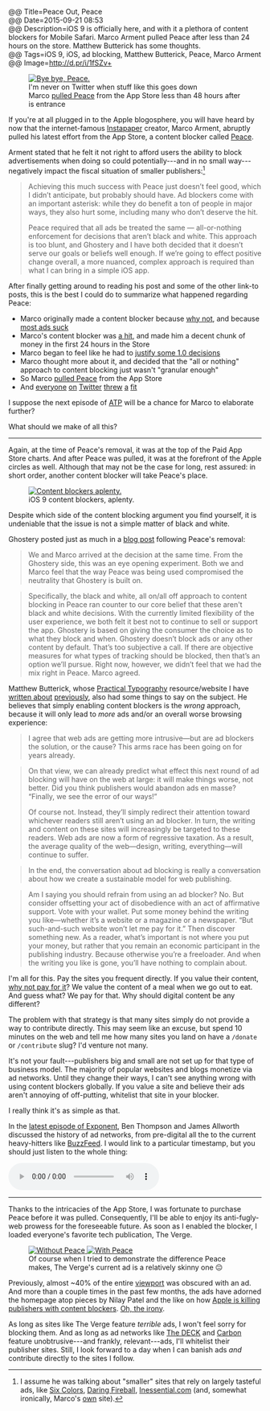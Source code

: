 @@ Title=Peace Out, Peace  
@@ Date=2015-09-21 08:53   
@@ Description=iOS 9 is officially here, and with it a plethora of content blockers for Mobile Safari. Marco Arment pulled Peace after less than 24 hours on the store. Matthew Butterick has some thoughts.  
@@ Tags=iOS 9, iOS, ad blocking, Matthew Butterick, Peace, Marco Arment   
@@ Image=http://d.pr/i/1fSZv+  

<figure class="iphone">
	<a class="nohover" href="http://d.pr/i/166fs+">
		<img class="jpg" src="http://d.pr/i/166fs+" alt="Bye bye, Peace.">
	</a>
	<figcaption>I'm never on Twitter when stuff like this goes down<br>
	Marco <a href="http://www.marco.org/2015/09/18/just-doesnt-feel-good">pulled Peace</a> from the App Store less than 48 hours after is entrance</figcaption>
</figure>

If you're at all plugged in to the Apple blogosphere, you will have heard by now that the internet-famous [Instapaper][marco] creator, Marco Arment, abruptly pulled his latest effort from the App Store, a content blocker called [Peace][marco 2].

Arment stated that he felt it not right to afford users the ability to block advertisements when doing so could potentially---and in no small way---negatively impact the fiscal situation of smaller publishers:[^assume]
>Achieving this much success with Peace just doesn’t feel good, which I didn’t anticipate, but probably should have. Ad blockers come with an important asterisk: while they do benefit a ton of people in major ways, they also hurt some, including many who don’t deserve the hit.
>
>Peace required that all ads be treated the same — all-or-nothing enforcement for decisions that aren’t black and white. This approach is too blunt, and Ghostery and I have both decided that it doesn’t serve our goals or beliefs well enough. If we’re going to effect positive change overall, a more nuanced, complex approach is required than what I can bring in a simple iOS app.

After finally getting around to reading his post and some of the other link-to posts, this is the best I could do to summarize what happened regarding Peace:

* Marco originally made a content blocker because [why not][marco 2], and because [most ads suck][marco 3]
* Marco's content blocker was [a hit][techcrunch], and made him a decent chunk of money in the first 24 hours in the Store
* Marco began to feel like he had to [justify some 1.0 decisions][marco 4]
* Marco thought more about it, and decided that the "all or nothing" approach to content blocking just wasn't "granular enough"
* So Marco [pulled Peace][bgr] from the App Store
* And [everyone][twitter] [on][twitter] [Twitter][twitter 2] [threw][twitter 3] [a][twitter 4] [fit][twitter 5]

I suppose the next episode of [ATP][atp] will be a chance for Marco to elaborate further? 

What should we make of all this?

***

Again, at the time of Peace's removal, it was at the top of the Paid App Store charts. And after Peace was pulled, it was at the forefront of the Apple circles as well. Although that may not be the case for long, rest assured: in short order, another content blocker will take Peace's place.

<figure>
	<a class="nohover" href="http://d.pr/i/1fSZv+">
		<img class ="jpg" src="http://d.pr/i/1fSZv+" alt="Content blockers aplenty.">
	</a>
	<figcaption>iOS 9 content blockers, aplenty.</figcaption>
</figure>

Despite which side of the content blocking argument you find yourself, it is undeniable that the issue is not a simple matter of black and white.

Ghostery posted just as much in a [blog post][ghostery] following Peace's removal:
>We and Marco arrived at the decision at the same time.  From the Ghostery side, this was an eye opening experiment.  Both we and Marco feel that the way Peace was being used compromised the neutrality that Ghostery is built on.
 
>Specifically, the black and white, all on/all off approach to content blocking in Peace ran counter to our core belief that these aren't black and white decisions.  With the currently limited flexibility of the user experience, we both felt it best not to continue to sell or support the app.  Ghostery is based on giving the consumer the choice as to what they block and when. Ghostery doesn’t block ads or any other content by default. That’s too subjective a call.  If there are objective measures for what types of tracking should be blocked, then that’s an option we’ll pursue. Right now, however, we didn’t feel that we had the mix right in Peace. Marco agreed.

Matthew Butterick, whose [Practical Typography][practicaltypography] resource/website I have [written about][theoveranalyzed] [previously][theoveranalyzed 2], also had some things to say on the subject. He believes that simply enabling content blockers is the *wrong* approach, because it will only lead to *more* ads and/or an overall worse browsing experience:
>I agree that web ads are getting more intrusive—but are ad blockers the solution, or the cause? This arms race has been going on for years already.

>On that view, we can already predict what effect this next round of ad blocking will have on the web at large: it will make things worse, not better. Did you think publishers would abandon ads en masse? “Finally, we see the error of our ways!”
>
>Of course not. Instead, they’ll simply redirect their attention toward whichever readers still aren’t using an ad blocker. In turn, the writing and content on these sites will increasingly be targeted to these readers. Web ads are now a form of regressive taxation. As a result, the average quality of the web—design, writing, everything—will continue to suffer.

>In the end, the conversation about ad blocking is really a conversation about how we create a sustainable model for web publishing.

>Am I saying you should refrain from using an ad blocker? No. But consider offsetting your act of disobedience with an act of affirmative support. Vote with your wallet. Put some money behind the writing you like—whether it’s a website or a magazine or a newspaper. “But such-and-such website won’t let me pay for it.” Then discover something new. As a reader, what’s important is not where you put your money, but rather that you remain an economic participant in the publishing industry. Because otherwise you’re a freeloader. And when the writing you like is gone, you’ll have nothing to complain about.

I'm all for this. Pay the sites you frequent directly. If you value their content, [why not pay for it][theoveranalyzed 3]? We value the content of a meal when we go out to eat. And guess what? We pay for that. Why should digital content be any different?

The problem with that strategy is that many sites simply do not provide a way to contribute directly. This may seem like an excuse, but spend 10 minutes on the web and tell me how many sites you land on have a `/donate` or `/contribute` slug? I'd venture not many. 

It's not your fault---publishers big and small are not set up for that type of business model. The majority of popular websites and blogs monetize via ad networks. Until they change their ways, I can't see anything wrong with using content blockers globally. If you value a site and believe their ads aren't annoying of off-putting, whitelist that site in your blocker.

<div class="takehome">

I really think it's as simple as that.

</div>

In the [latest episode of Exponent][exponent], Ben Thompson and James Allworth discussed the history of ad networks, from pre-digital all the to the current heavy-hitters like [BuzzFeed][stratechery]. I would link to a particular timestamp, but you should just listen to the whole thing:

<audio controls>
	<source type="audio/mpeg" src="http://media.blubrry.com/exponent/p/content.blubrry.com/exponent/exponent52.mp3">
</audio>

***

Thanks to the intricacies of the App Store, I was fortunate to purchase Peace before it was pulled. Consequently, I'll be able to enjoy its anti-fugly-web prowess for the foreseeable future. As soon as I enabled the blocker, I loaded everyone's favorite tech publication, The Verge.

<figure class="inlinetwo">
	<a class="nohover" href="http://d.pr/i/1aYAD+">
		<img class="jpg" src="http://d.pr/i/1aYAD+" alt="Without Peace">
	</a>
	<a class="nohover" href="http://d.pr/i/dJpP+">
		<img class="jpg" src="http://d.pr/i/dJpP+" alt="With Peace">
	</a>
	<figcaption>Of course when I tried to demonstrate the difference Peace makes, The Verge's current ad is a relatively skinny one <span style="font-style:normal">😐</span></figcaption>
</figure>

Previously, almost ~40% of the entire [viewport][mozilla] was obscured with an ad. And more than a couple times in the past few months, the ads have adorned the homepage atop pieces by Nilay Patel and the like on how [Apple is killing publishers with content blockers][theverge]. [Oh, the irony][theverge].

As long as sites like The Verge feature *terrible* ads, I won't feel sorry for blocking them. And as long as ad networks like [The DECK][decknetwork] and [Carbon][carbonads] feature unobtrusive---and frankly, relevant---ads, I'll whitelist their publisher sites. Still, I look forward to a day when I can banish ads *and* contribute directly to the sites I follow. 

[^assume]: I assume he was talking about "smaller" sites that rely on largely tasteful ads, like [Six Colors][sixcolors], [Daring Fireball][daringfireball], [Inessential.com][inessential] (and, somewhat ironically, Marco's [own][marco 5] site).

[atp]: http://atp.fm
[bgr]: http://www.bgr.in/news/peace-ad-blocker-app-pulled-from-the-app-store-as-developer-doesnt-feel-its-the-right-thing-to-do/
[carbonads]: http://carbonads.net
[daringfireball]: http://daringfireball.net
[decknetwork]: http://decknetwork.net
[exponent]: http://exponent.fm/episode-051-all-about-ads/
[ghostery]: https://www.ghostery.com/en/articles/the-peace-app-experiment/
[inessential]: http://inessential.com
[marco]: http://www.marco.org/2008/01/28/instapaper
[marco 2]: http://www.marco.org/2015/09/16/peace-content-blocker
[marco 3]: http://www.marco.org/2015/08/11/ad-blocking-ethics
[marco 4]: http://www.marco.org/2015/09/17/why-peace-blocks-deck-ads
[marco 5]: http://marco.org
[mozilla]: https://developer.mozilla.org/en-US/docs/Mozilla/Mobile/Viewport_meta_tag?redirectlocale=en-US&redirectslug=Mobile%2FViewport_meta_tag
[practicaltypography]: http://practicaltypography.com
[sixcolors]: http://sixcolors.com
[stratechery]: https://stratechery.com/2015/popping-the-publishing-bubble/
[techcrunch]: http://techcrunch.com/2015/09/17/a-day-after-ios-9s-launch-ad-blockers-top-the-app-store/
[theoveranalyzed]: http://www.theoveranalyzed.net/2015/8/25/practical-typography
[theoveranalyzed 2]: http://www.theoveranalyzed.net/2015/9/3/pages-09-pages-50-and-more-practical-typography
[theoveranalyzed 3]: http://www.theoveranalyzed.net/connect#supporting-theoveranalyzed
[theverge]: http://www.theverge.com/2015/7/20/9002721/the-mobile-web-sucks
[twitter]: https://twitter.com/netgarden/status/645314698305376256
[twitter 2]: https://twitter.com/JonInWinder/status/645580168350822400
[twitter 3]: https://twitter.com/jmahorney/status/645635549525602305
[twitter 4]: https://twitter.com/NateUT/status/645644418259791872
[twitter 5]: https://twitter.com/Macaficionados/status/645671324250177539